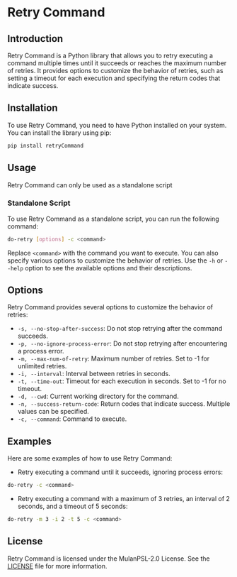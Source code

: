 # Retry Command

## Introduction

Retry Command is a Python library that allows you to retry executing a command multiple times until it succeeds or reaches the maximum number of retries. It provides options to customize the behavior of retries, such as setting a timeout for each execution and specifying the return codes that indicate success.

## Installation

To use Retry Command, you need to have Python installed on your system. You can install the library using pip:

```bash
pip install retryCommand
```

## Usage

Retry Command can only be used as a standalone script

### Standalone Script

To use Retry Command as a standalone script, you can run the following command:

```bash
do-retry [options] -c <command>
```

Replace `<command>` with the command you want to execute. You can also specify various options to customize the behavior of retries. Use the `-h` or `--help` option to see the available options and their descriptions.

## Options

Retry Command provides several options to customize the behavior of retries:

- `-s, --no-stop-after-success`: Do not stop retrying after the command succeeds.
- `-p, --no-ignore-process-error`: Do not stop retrying after encountering a process error.
- `-m, --max-num-of-retry`: Maximum number of retries. Set to -1 for unlimited retries.
- `-i, --interval`: Interval between retries in seconds.
- `-t, --time-out`: Timeout for each execution in seconds. Set to -1 for no timeout.
- `-d, --cwd`: Current working directory for the command.
- `-n, --success-return-code`: Return codes that indicate success. Multiple values can be specified.
- `-c, --command`: Command to execute.

## Examples

Here are some examples of how to use Retry Command:

- Retry executing a command until it succeeds, ignoring process errors:

```bash
do-retry -c <command>
```

- Retry executing a command with a maximum of 3 retries, an interval of 2 seconds, and a timeout of 5 seconds:

```bash
do-retry -m 3 -i 2 -t 5 -c <command>
```

## License

Retry Command is licensed under the MulanPSL-2.0 License. See the [LICENSE](LICENSE) file for more information.
